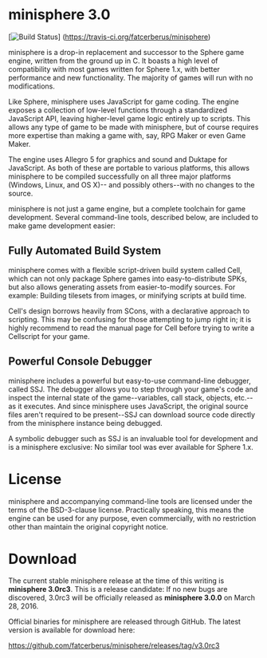minisphere 3.0
==============

[![Build Status](https://travis-ci.org/fatcerberus/minisphere.svg?branch=master)]
(https://travis-ci.org/fatcerberus/minisphere)

minisphere is a drop-in replacement and successor to the Sphere game engine,
written from the ground up in C.  It boasts a high level of compatibility with
most games written for Sphere 1.x, with better performance and new functionality.
The majority of games will run with no modifications.

Like Sphere, minisphere uses JavaScript for game coding.  The engine exposes a
collection of low-level functions through a standardized JavaScript API, leaving
higher-level game logic entirely up to scripts. This allows any type of game to
be made with minisphere, but of course requires more expertise than making a
game with, say, RPG Maker or even Game Maker.

The engine uses Allegro 5 for graphics and sound and Duktape for JavaScript. As
both of these are portable to various platforms, this allows minisphere to be
compiled successfully on all three major platforms (Windows, Linux, and OS X)--
and possibly others--with no changes to the source.

minisphere is not just a game engine, but a complete toolchain for game
development. Several command-line tools, described below, are included to make
game development easier:

Fully Automated Build System
----------------------------

minisphere comes with a flexible script-driven build system called Cell, which
can not only package Sphere games into easy-to-distribute SPKs, but also allows
generating assets from easier-to-modify sources.  For example: Building tilesets
from images, or minifying scripts at build time.

Cell's design borrows heavily from SCons, with a declarative approach to
scripting. This may be confusing for those attempting to jump right in; it is
highly recommend to read the manual page for Cell before trying to write a
Cellscript for your game.

Powerful Console Debugger
-------------------------

minisphere includes a powerful but easy-to-use command-line debugger, called
SSJ. The debugger allows you to step through your game's code and inspect the
internal state of the game--variables, call stack, objects, etc.--as it
executes.  And since minisphere uses JavaScript, the original source files
aren't required to be present--SSJ can download source code directly from the
minisphere instance being debugged.

A symbolic debugger such as SSJ is an invaluable tool for development and is a
minisphere exclusive: No similar tool was ever available for Sphere 1.x.


License
=======

minisphere and accompanying command-line tools are licensed under the terms of
the BSD-3-clause license. Practically speaking, this means the engine can be
used for any purpose, even commercially, with no restriction other than maintain
the original copyright notice.


Download
========

The current stable minisphere release at the time of this writing is
**minisphere 3.0rc3**.  This is a release candidate: If no new bugs are
discovered, 3.0rc3 will be officially released as **minisphere 3.0.0** on
March 28, 2016.

Official binaries for minisphere are released through GitHub.  The latest
version is available for download here:

<https://github.com/fatcerberus/minisphere/releases/tag/v3.0rc3>
